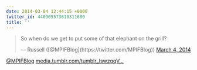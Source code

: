 ```yaml
---
date: 2014-03-04 12:44:15 +0000
twitter_id: 440905573610311680
title: ''
---
```


<blockquote class="twitter-tweet"><p lang="en" dir="ltr">So when do we get to put some of that elephant on the grill?</p>&mdash; Russell ([@MPIFBlog](https://twitter.com/MPIFBlog)) <a href="https://twitter.com/MPIFBlog/status/440894084777926657?ref_src=twsrc%5Etfw">March 4, 2014</a></blockquote>
<script async src="https://platform.twitter.com/widgets.js" charset="utf-8"></script>

[@MPIFBlog](https://twitter.com/MPIFBlog) [media.tumblr.com/tumblr_lswzgqV…](http://media.tumblr.com/tumblr_lswzgqVopx1qdnyf3.jpg)
